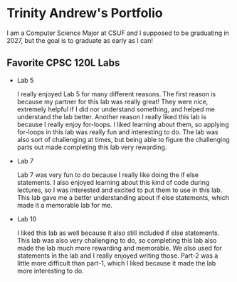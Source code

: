 
# Trinity Andrew's Portfolio

I am a Computer Science Major at CSUF and I supposed to be graduating in 2027, but the goal is to graduate as early as I can!

## Favorite CPSC 120L Labs

* Lab 5

    I really enjoyed Lab 5 for many different reasons. The first reason is because my partner for this lab was really great! They were nice, extremely helpful if I did nor understand something, and helped me understand the lab better. Another reason I really liked this lab is because I really enjoy for-loops. I liked learning about them, so applying for-loops in this lab was really fun and interesting to do. The lab was also sort of challenging at times, but being able to figure the challenging parts out made completing this lab very rewarding. 

* Lab 7

    Lab 7 was very fun to do because I really like doing the if else statements. I also enjoyed learning about this kind of code during lectures, so I was interested and excited to put them to use in this lab. This lab gave me a better understanding about if else statements, which made it a memorable lab for me. 

* Lab 10

    I liked this lab as well because it also still included if else statements. This lab was also very challenging to do, so completing this lab also made the lab much more rewarding and memorable. We also used for statements in the lab and I really enjoyed writing those. Part-2 was a little more difficult than part-1, which I liked because it made the lab more interesting to do.